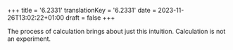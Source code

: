+++
title = '6.2331'
translationKey = '6.2331'
date = 2023-11-26T13:02:22+01:00
draft = false
+++

The process of calculation brings about just this intuition.
Calculation is not an experiment.
